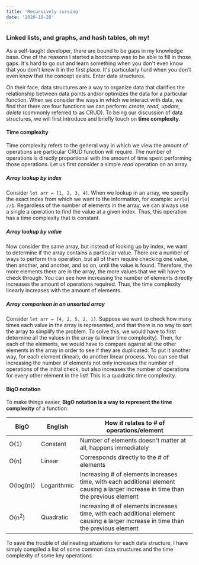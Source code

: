 ```yaml
---
title: 'Recursively cursing'
date: '2020-10-28'
---
```

### Linked lists, and graphs, and hash tables, oh my!

As a self-taught developer, there are bound to be gaps in my knowledge base. One of the reasons I started a bootcamp was to be able to fill in those gaps. It's hard to go out and learn something when you don't even know that you don't know it in the first place. It's particularly hard when you don't even know that the concept exists. Enter data structures. 

On their face, data structures are a way to organize data that clarifies the relationship between data points and/or optimizes the data for a particular function. When we consider the ways in which we interact with data, we find that there are four functions we can perform: *create, read, update, delete* (commonly referred to as CRUD). To being our discussion of data structures, we will first introduce and briefly touch on **time complexity**. 

#### Time complexity

Time complexity refers to the general way in which we view the amount of operations are particular CRUD function will require. The number of operations is directly proportional with the amount of time spent performing those operations. Let us first consider a simple *read* operation on an array.

##### Array lookup by index

Consider `let arr = [1, 2, 3, 4]`. When we lookup in an array, we specify the exact index from which we want to the information, for example: `arr[0] //1`. Regardless of the number of elements in the array, we can always use a single a operation to find the value at a given index. Thus, this operation has a time complexity that is constant. 

##### Array lookup by value
Now consider the same array, but instead of looking up by index, we want to determine if the array contains a particular value. There are a number of ways to perform this operation, but all of them require checking one value, then another, and another, and so on, until the value is found. Therefore, the more elements there are in the array, the more values that we will have to check through. You can see how increasing the number of elements directly increases the amount of operations required. Thus, the time complexity linearly increases with the amount of elements. 

##### Array comparison in an unsorted array

Consider `let arr = [4, 2, 5, 2, 1]`. Suppose we want to check how many times each value in the array is represented, and that there is no way to sort the array to simplify the problem. To solve this, we would have to first determine all the values in the array (a linear time complexity). Then, for each of the elements, we would have to compare against all the other elements in the array in order to see if they are duplicated. To put it another way, for each element (linear), do another linear process. You can see that increasing the number of elements not only increases the number of operations of the initial check, but also increases the number of operations for every other element in the list! This is a quadratic time complexity. 

#### BigO notation

To make things easier, **BigO notation is a way to represent the time complexity** of a function. 

| BigO | English | How it relates to # of operations/element |
| --- | --- | --- |
| O(1) | Constant | Number of elements doesn't matter at all, happens immediately |
| O(n) | Linear | Corresponds directly to the # of elements |
| O(log(n)) | Logarithmic | Increasing # of elements increases time, with each additional element causing a larger increase in time than the previous element|
| O(n<sup>2</sup>) | Quadratic | Increasing # of elements increases time, with each additional element causing a larger increase in time than the previous element

To save the trouble of delineating situations for each data structure, I have simply compiled a list of some common data structures and the time complexity of some key operations